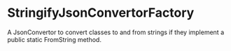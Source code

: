 # StringifyJsonConvertorFactory

A JsonConvertor to convert classes to and from strings if they implement a public static FromString method.
